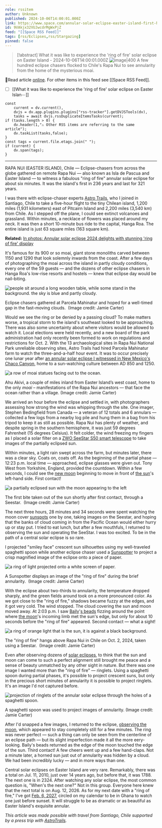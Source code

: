 ```yaml
---
role: rssitem
author: Unknown
published: 2024-10-06T14:00:01.000Z
link: https://www.space.com/annular-solar-eclipse-easter-island-first-hand-experience
id: 9VAkjx32VUJwcdrMgWxPjZ
feed: "[[Space RSS Feed]]"
tags: [rss/Eclipses,rss/Stargazing]
pinned: false
---
```


> [!abstract]  What it was like to experience the 'ring of fire' solar eclipse on Easter Island  - 2024-10-06T14:00:01.000Z
> <span class="rss-image">![image|400](https://cdn.mos.cms.futurecdn.net/WXmUPgGJMZUS3rkgA5SokM.jpg)</span>  A few hundred eclipse chasers flocked to Chile's Rapa Nui to see annularity from the home of the mysterious moai. 

🔗Read article [online](https://www.space.com/annular-solar-eclipse-easter-island-first-hand-experience). For other items in this feed see [[Space RSS Feed]].

- [ ] [[What it was like to experience the 'ring of fire' solar eclipse on Easter Islan⋯]]

~~~dataviewjs
const
    current = dv.current(),
	dvjs = dv.app.plugins.plugins["rss-tracker"].getDVJSTools(dv),
	tasks = await dvjs.rssDuplicateItemsTasks(current);
if (tasks.length > 0) {
	dv.header(1,"⚠ Other RSS items are referring to the same article");
    dv.taskList(tasks,false);
}
const tags = current.file.etags.join(" ");
if (current) {
	dv.span(tags);
}
~~~

- - -
RAPA NUI (EASTER ISLAND), Chile — Eclipse-chasers from across the globe gathered on remote Rapa Nui — also known as Isla de Pascua and Easter Island — to witness a fabulous "ring of fire" annular solar eclipse for about six minutes. It was the island's first in 236 years and last for 321 years. 

I was there with eclipse-chaser experts [Astro Trails](https://www.astro-trails.com/), who I joined in Santiago, Chile to take a five-hour flight to the tiny Chilean island, 1,200 miles (1,931 kilometers) east of Pitcairn Island and 2,200 miles (3,540 km) from Chile. As I stepped off the plane, I could see extinct volcanoes and grassland. Within minutes, a necklace of flowers was placed around my neck. It was then a short 10-minute bus ride to the capital, Hanga Roa. The entire island is just 63 square miles (163 square km). 

**Related:** [In photos: Annular solar eclipse 2024 delights with stunning 'ring of fire' display](https://www.space.com/annular-solar-eclipse-2024-best-photos) 

It's famous for its 900 or so moai, giant stone monoliths carved between 1150 and 1290 that look solemnly inwards from the coast. After a few days of photographing the moai across the island in partly cloudy conditions, every one of the 59 guests — and the dozens of other eclipse chasers in Hanga Roa's low-rise resorts and hostels — knew that eclipse day would be nail-biting. 

![people sit around a long wooden table, while some stand in the background. the sky is blue and partly cloudy.](https://cdn.mos.cms.futurecdn.net/4XQn4ewqiCMdWrgcJAHdsM.jpg)

Eclipse chasers gathered at Parcela Mahinatur and hoped for a well-timed gap in the fast-moving clouds.  (Image credit: Jamie Carter)

Would we see the ring or be denied by a passing cloud? To make matters worse, a tropical storm to the island's southeast looked to be approaching. There was also some uncertainty about where visitors would be allowed to watch it. Local elections were held recently, and a new board of the park administration had only recently been formed to work on regulations and restrictions for Oct. 2. With the 13 archaeological sites in Rapa Nui National Park unreliable observing sites, Astro Trails had hired Parcela Mahinatur farm to watch the three-and-a-half hour event. It was to occur precisely one lunar year after [an annular solar eclipse I witnessed in New Mexico's Chaco Canyon](https://www.space.com/what-annular-solar-eclipse-2023-looked-like-from-chaco-canyon-home-of-ancient-solar-astronomy), home to a sun-watching culture between AD 850 and 1250. 

![a row of moai statues facing out to the ocean.](https://cdn.mos.cms.futurecdn.net/WNRGTbUJhzRrEjZhEFMQeM.jpg)

Ahu Akivi, a couple of miles inland from Easter Island’s west coast, home to the only _moai_ – manifestations of the Rapa Nui ancestors — that face the ocean rather than a village. (Image credit: Jamie Carter)

We arrived an hour before the eclipse and settled in, with photographers assessing how strong the wind was whipping through the site. One imager, Stephen Bedingfield from Canada — a veteran of 12 totals and 6 annulars — collected a few logs from a nearby log pile and hung them in a bag from his tripod to keep it as still as possible. Rapa Nui has plenty of weather, and despite spring in the southern hemisphere, it was just 59 degrees Fahrenheit (15 degrees Celsius). It felt colder, the wind freezing my fingers as I placed a solar filter on a [ZWO SeeStar S50 smart telescope](https://www.space.com/zwo-seestar-s50-smart-telescope-review) to take images of the partially eclipsed sun. 

Within minutes, a light rain swept across the farm, but minutes later, there was a clear sky. Coats on, coats off. As the beginning of the partial phase — 12:23 p.m. local time — approached, eclipse glasses were given out. Tony West from Yorkshire, England, provided the countdown. Within a few seconds, I could see the [new moon](https://www.space.com/17561-new-moon-explained-lunar-phases.html) beginning to move in front of [the sun](https://www.space.com/58-the-sun-formation-facts-and-characteristics.html)'s left-hand side. First contact! 

![a partially eclipsed sun with the moon appearing to the left](https://cdn.mos.cms.futurecdn.net/hqqs3zmsYuGSeKhNUFFPyM.jpg)

The first bite taken out of the sun shortly after first contact, through a Seestar.  (Image credit: Jamie Carter)

The next three hours, 28 minutes and 34 seconds were spent watching the moon cover [sunspots](https://www.space.com/sunspots-formation-discovery-observations) one by one, taking images on the Seestar, and hoping that the banks of cloud coming in from the Pacific Ocean would either hurry up or stay put. I tried to eat lunch, but after a few mouthfuls, I returned to observing the sun and operating the SeeStar. I was too excited. To be in the path of a central solar eclipse is so rare. 

I projected "smiley face" crescent sun silhouettes using my well-traveled spaghetti spoon while another eclipse chaser used a [Sunspotter](https://myasp.astrosociety.org/product/OA113/sunspotter-solar-telescope) to project a crisp magnified image of the eclipse onto a piece of paper. 

![a ring of light projected onto a white screen of paper.](https://cdn.mos.cms.futurecdn.net/wYed7WsxbiaDsw3TSPfzvM.jpg)

A Sunspotter displays an image of the "ring of fire" during the brief annularity.  (Image credit: Jamie Carter)

With the eclipse about two-thirds to annularity, the temperature dropped sharply, and the green fields around took on a more pronounced color. As we got close to the "ring of fire," shadows became fuzzy at the edges, and it got very cold. The wind stopped. The cloud covering the sun and moon moved away. At 2:03 p.m. I saw [Baily](https://en.wikipedia.org/wiki/Baily%27s_beads)'[s beads](https://en.wikipedia.org/wiki/Baily%27s_beads) fizzing around the point where [the moon](https://www.space.com/55-earths-moon-formation-composition-and-orbit.html)'s incoming limb met the sun's edge, but only for about 10 seconds before the "ring of fire" appeared. Second contact — what a sight! 

![a ring of orange light that is the sun, it is against a black background.](https://cdn.mos.cms.futurecdn.net/2ANDkWaiuxehSPBX53LSoM.jpg)

The "ring of fire" hangs above Rapa Nui in Chile on Oct. 2, 2024, taken using a Seestar.  (Image credit: Jamie Carter)

Even after observing dozens of [solar eclipses](https://www.space.com/15584-solar-eclipses.html), to think that the sun and moon can come to such a perfect alignment still brought me peace and a sense of beauty unmatched by any other sight in nature. But there was one image I wanted more than the "ring of fire" — ringlets. Using a spaghetti spoon during partial phases, it's possible to project crescent suns, but only in the precious short minutes of annularity it is possible to project ringlets. It's an image I'd not captured before. 

![projection of ringlets of the annular solar eclipse through the holes of a spaghetti spoon.](https://cdn.mos.cms.futurecdn.net/D9BaQL8ZHtHKZVbTLU4M49.jpg)

A spaghetti spoon was used to project images of annularity. (Image credit: Jamie Carter)

After I'd snapped a few images, I returned to the eclipse, [observing the moon](https://www.space.com/ultimate-moon-observation-guide), which appeared to stay completely still for a few minutes. The ring was never perfect — such a thing can only be seen from the centerline of an eclipse path — but its slight imperfection made it all the more eery-looking. Baily's beads returned as the edge of the moon touched the edge of the sun. Third contact! A few cheers went up and a few hand-claps. Not a minute later, a horned sun just out of annularity was hidden by a cloud. We had been incredibly lucky — and in more ways than one. 

Central solar eclipses on Easter Island are very rare. Remarkably, there was a total on Jul. 11, 2010, just over 14 years ago, but before that, it was 1788. The next one is in 2324. After watching any solar eclipse, the most common question is, "When's the next one?" Not in this group. Everyone here knew that the next total is on Aug. 12, 2026. As for my next date with a "ring of fire," I've got [Feb. 6, 2027](http://xjubier.free.fr/en/site_pages/solar_eclipses/ASE_2027_GoogleMapFull.html), circled on my calendar to be in Ghana to watch one just before sunset. It will struggle to be as dramatic or as beautiful as Easter Island's exquisite annular. 

_This article was made possible with travel from Santiago, Chile supported by a press trip with_ [_AstroTrails_](https://www.astro-trails.com/)_._